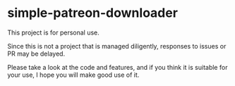 # simple-patreon-downloader

This project is for personal use.

Since this is not a project that is managed diligently, responses to issues or PR may be delayed.

Please take a look at the code and features, and if you think it is suitable for your use, I hope you will make good use of it.
